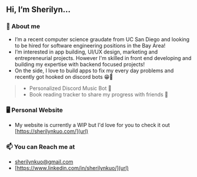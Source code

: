 ## Hi, I’m **Sherilyn**...

### 👋 About me
- I’m a recent computer science graudate from UC San Diego and looking to be hired for software engineering positions in the Bay Area!
- I’m interested in app building, UI/UX design, marketing and entrepreneurial projects. However I'm skilled in front end developing and building my expertise with backend focused projects!
- On the side, I love to build apps to fix my every day problems and recently got hooked on discord bots 😁🤖
> - Personalized Discord Music Bot 🎵
> - Book reading tracker to share my progress with friends 📖

### 🖥️ Personal Website
- My website is currently a WIP but I'd love for you to check it out [https://sherilynkuo.com/](url)

### 📫 You can Reach me at 
-  [sherilynkuo@gmail.com](url)
-  [https://www.linkedin.com/in/sherilynkuo/](url)



